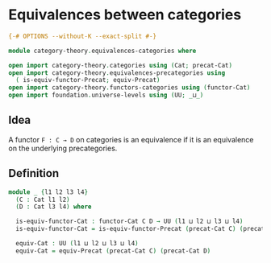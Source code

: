 # Equivalences between categories

```agda
{-# OPTIONS --without-K --exact-split #-}

module category-theory.equivalences-categories where

open import category-theory.categories using (Cat; precat-Cat)
open import category-theory.equivalences-precategories using
  ( is-equiv-functor-Precat; equiv-Precat)
open import category-theory.functors-categories using (functor-Cat)
open import foundation.universe-levels using (UU; _⊔_)
```

## Idea

A functor `F : C → D` on categories is an equivalence if it is an equivalence on the underlying precategories.

## Definition

```agda
module _ {l1 l2 l3 l4}
  (C : Cat l1 l2)
  (D : Cat l3 l4) where

  is-equiv-functor-Cat : functor-Cat C D → UU (l1 ⊔ l2 ⊔ l3 ⊔ l4)
  is-equiv-functor-Cat = is-equiv-functor-Precat (precat-Cat C) (precat-Cat D)

  equiv-Cat : UU (l1 ⊔ l2 ⊔ l3 ⊔ l4)
  equiv-Cat = equiv-Precat (precat-Cat C) (precat-Cat D)
```
